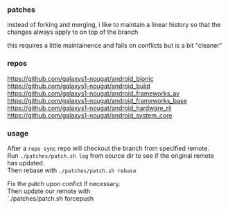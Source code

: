 ### patches

instead of forking and merging, i like to maintain a linear history
so that the changes always apply to on top of the branch

this requires a little maintainence and fails on conflicts
but is a bit "cleaner"

### repos
https://github.com/galaxys1-nougat/android_bionic  
https://github.com/galaxys1-nougat/android_build  
https://github.com/galaxys1-nougat/android_frameworks_av  
https://github.com/galaxys1-nougat/android_frameworks_base   
https://github.com/galaxys1-nougat/android_hardware_ril  
https://github.com/galaxys1-nougat/android_system_core   

### usage
After a `repo sync` repo will checkout the branch from specified remote.  
Run `./patches/patch.sh log` from source dir to see if the original remote has updated.  
Then rebase with `./patches/patch.sh rebase`

Fix the patch upon confict if necessary.  
Then update our remote with  
`./patches/patch.sh forcepush